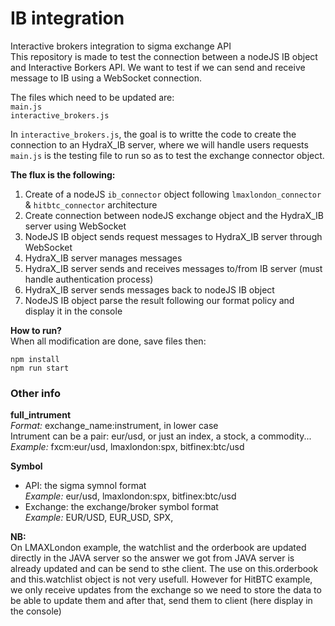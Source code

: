# IB integration
Interactive brokers integration to sigma exchange API  
This repository is made to test the connection between a nodeJS IB object and Interactive Borkers API.
We want to test if we can send and receive message to IB using a WebSocket connection. 

The files which need to be updated are:  
`main.js`  
 `interactive_brokers.js`

In `interactive_brokers.js`, the goal is to writte the code to create the connection to an HydraX_IB server, where we will handle users requests
`main.js` is the testing file to run so as to test the exchange connector object. 

**The flux is the following:**

1. Create of a nodeJS `ib_connector` object following `lmaxlondon_connector` & `hitbtc_connector` architecture  
2. Create connection between nodeJS exchange object and the HydraX_IB server using WebSocket  
3. NodeJS IB object sends request messages to HydraX_IB server through WebSocket  
4. HydraX_IB server manages messages   
5. HydraX_IB server sends and receives messages to/from IB server (must handle authentication process)
6. HydraX_IB server sends messages back to nodeJS IB object
7. NodeJS IB object parse the result following our format policy and display it in the console

**How to run?**  
When all modification are done, save files then:  

`npm install`  
`npm run start`


### Other info
**full_intrument**  
*Format:* exchange_name:instrument, in lower case   
Intrument can be a pair: eur/usd, or just an index, a stock, a commodity...  
*Example:* fxcm:eur/usd, lmaxlondon:spx, bitfinex:btc/usd

**Symbol**  
* API: the sigma symnol format  
*Example:* eur/usd, lmaxlondon:spx, bitfinex:btc/usd  
* Exchange: the exchange/broker symbol format  
*Example:* EUR/USD, EUR_USD, SPX, 

**NB:**  
On LMAXLondon example, the watchlist and the orderbook are updated directly in the JAVA server so the answer we got from JAVA server is already updated and can be send to sthe client. The use on this.orderbook and this.watchlist object is not very usefull. 
However for HitBTC example, we only receive updates from the exchange so we need to store the data to be able to update them and after that, send them to client (here display in the console)
